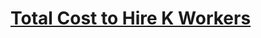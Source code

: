 # [Total Cost to Hire K Workers](https://leetcode.com/problems/total-cost-to-hire-k-workers/description)
